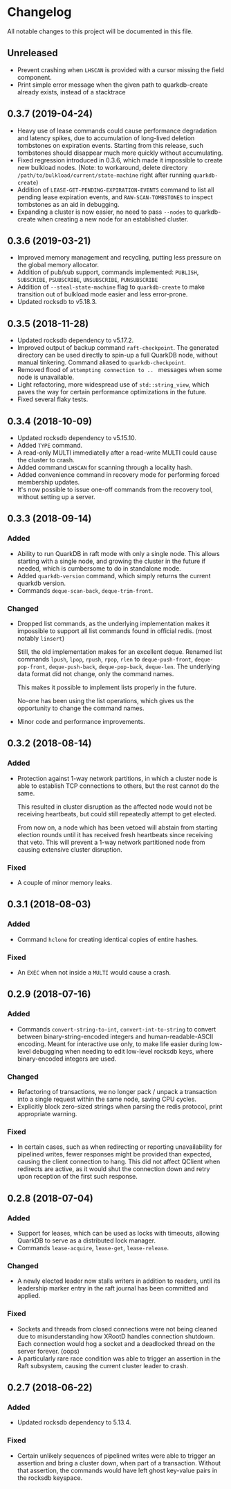 # Changelog
All notable changes to this project will be documented in this file.

## Unreleased
- Prevent crashing when ``LHSCAN`` is provided with a cursor missing the field
component.
- Print simple error message when the given path to quarkdb-create already exists,
instead of a stacktrace

## 0.3.7 (2019-04-24)
- Heavy use of lease commands could cause performance degradation and latency
spikes, due to accumulation of long-lived deletion tombstones on expiration
events. Starting from this release, such tombstones should disappear much
more quickly without accumulating.
- Fixed regression introduced in 0.3.6, which made it impossible to create new
bulkload nodes. (Note: to workaround, delete directory ``/path/to/bulkload/current/state-machine``
right after running ``quarkdb-create``)
- Addition of ``LEASE-GET-PENDING-EXPIRATION-EVENTS`` command to list all
pending lease expiration events, and ``RAW-SCAN-TOMBSTONES`` to inspect tombstones
as an aid in debugging.
- Expanding a cluster is now easier, no need to pass ``--nodes`` to quarkdb-create
when creating a new node for an established cluster.

## 0.3.6 (2019-03-21)
- Improved memory management and recycling, putting less pressure on the global
memory allocator.
- Addition of pub/sub support, commands implemented: ``PUBLISH``, ``SUBSCRIBE``,
  ``PSUBSCRIBE``, ``UNSUBSCRIBE``, ``PUNSUBSCRIBE``
- Addition of ``--steal-state-machine`` flag to ``quarkdb-create`` to make
  transition out of bulkload mode easier and less error-prone.
- Updated rocksdb to v5.18.3.

## 0.3.5 (2018-11-28)
- Updated rocksdb dependency to v5.17.2.
- Improved output of backup command ``raft-checkpoint``. The generated directory
can be used directly to spin-up a full QuarkDB node, without manual tinkering.
Command aliased to ``quarkdb-checkpoint``.
- Removed flood of ``attempting connection to .. `` messages when some node is unavailable.
- Light refactoring, more widespread use of ``std::string_view``, which paves the
way for certain performance optimizations in the future.
- Fixed several flaky tests.

## 0.3.4 (2018-10-09)
- Updated rocksdb dependency to v5.15.10.
- Added `TYPE` command.
- A read-only MULTI immediatelly after a read-write MULTI could
  cause the cluster to crash.
- Added command `LHSCAN` for scanning through a locality hash.
- Added convenience command in recovery mode for performing forced membership updates.
- It's now possible to issue one-off commands from the recovery tool, without setting up a server.

## 0.3.3 (2018-09-14)

### Added
- Ability to run QuarkDB in raft mode with only a single node. This allows starting
with a single node, and growing the cluster in the future if needed, which is
cumbersome to do in standalone mode.
- Added `quarkdb-version` command, which simply returns the current quarkdb version.
- Commands `deque-scan-back`, `deque-trim-front`.

### Changed
- Dropped list commands, as the underlying implementation makes it impossible to support all list commands found in official redis. (most notably `linsert`)

  Still, the old implementation makes for an excellent deque. Renamed list commands `lpush`, `lpop`, `rpush`, `rpop`, `rlen` to `deque-push-front`, `deque-pop-front`, `deque-push-back`, `deque-pop-back`, `deque-len`. The underlying data format did not change, only the command names.

  This makes it possible to implement lists properly in the future.

  No-one has been using the list operations, which gives us the opportunity to change the command names.
- Minor code and performance improvements.

## 0.3.2 (2018-08-14)
### Added
- Protection against 1-way network partitions, in which a cluster node
  is able to establish TCP connections to others, but the rest cannot do the same.

  This resulted in cluster disruption as the affected node would not be receiving
  heartbeats, but could still repeatedly attempt to get elected.

  From now on, a node which has been vetoed will abstain from starting election
  rounds until it has received fresh heartbeats since receiving that veto. This
  will prevent a 1-way network partitioned node from causing extensive cluster
  disruption.

### Fixed
- A couple of minor memory leaks.

## 0.3.1 (2018-08-03)
### Added
- Command `hclone` for creating identical copies of entire hashes.

### Fixed
- An `EXEC` when not inside a `MULTI` would cause a crash.

## 0.2.9 (2018-07-16)
### Added
- Commands `convert-string-to-int`, `convert-int-to-string` to convert between
  binary-string-encoded integers and human-readable-ASCII encoding. Meant for
  interactive use only, to make life easier during low-level debugging when
  needing to edit low-level rocksdb keys, where binary-encoded integers are used.

### Changed
- Refactoring of transactions, we no longer pack / unpack a transaction into a single request within the same node, saving
  CPU cycles.
- Explicitly block zero-sized strings when parsing the redis protocol, print appropriate warning.

### Fixed
- In certain cases, such as when redirecting or reporting unavailability for pipelined writes, fewer
  responses might be provided than expected, causing the client connection to hang. This did not affect
  QClient when redirects are active, as it would shut the connection down and retry upon reception of
  the first such response.

## 0.2.8 (2018-07-04)
### Added
- Support for leases, which can be used as locks with timeouts, allowing QuarkDB to serve as a distributed lock manager.
- Commands `lease-acquire`, `lease-get`, `lease-release`.

### Changed
- A newly elected leader now stalls writers in addition to readers, until its leadership marker entry in the raft journal has been committed and applied.

### Fixed
- Sockets and threads from closed connections were not being cleaned due to misunderstanding how XRootD handles connection shutdown. Each connection would hog a socket and a deadlocked thread on the server forever. (oops)
- A particularly rare race condition was able to trigger an assertion in the Raft subsystem, causing the current cluster leader to crash.

## 0.2.7 (2018-06-22)
### Added
- Updated rocksdb dependency to 5.13.4.

### Fixed
- Certain unlikely sequences of pipelined writes were able to trigger an assertion and bring a cluster down, when part of a transaction. Without that assertion, the commands would have left ghost key-value pairs in the rocksdb keyspace.
